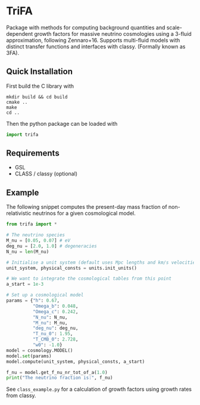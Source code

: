 TriFA
=====

Package with methods for computing background quantities and scale-dependent
growth factors for massive neutrino cosmologies using a 3-fluid approximation,
following Zennaro+16. Supports multi-fluid models with distinct transfer
functions and interfaces with classy. (Formally known as 3FA).

Quick Installation
------------------

First build the C library with

```
mkdir build && cd build
cmake ..
make
cd ..
```

Then the python package can be loaded with

```python
import trifa
```

Requirements
------------
+ GSL
+ CLASS / classy (optional)

Example
-------

The following snippet computes the present-day mass fraction of
non-relativistic neutrinos for a given cosmological model.

```python
from trifa import *

# The neutrino species
M_nu = [0.05, 0.07] # eV
deg_nu = [2.0, 1.0] # degeneracies
N_nu = len(M_nu)

# Initialise a unit system (default uses Mpc lengths and km/s velocities)
unit_system, physical_consts = units.init_units()

# We want to integrate the cosmological tables from this point
a_start = 1e-3

# Set up a cosmological model
params = {"h": 0.67,
          "Omega_b": 0.048,
          "Omega_c": 0.242,
          "N_nu": N_nu,
          "M_nu": M_nu,
          "deg_nu": deg_nu,
          "T_nu_0": 1.95,
          "T_CMB_0": 2.728,
          "w0": -1.0}
model = cosmology.MODEL()
model.set(params)
model.compute(unit_system, physical_consts, a_start)

f_nu = model.get_f_nu_nr_tot_of_a(1.0)
print("The neutrino fraction is:", f_nu)
```

See `class_example.py` for a calculation of growth factors using growth rates
from classy.
